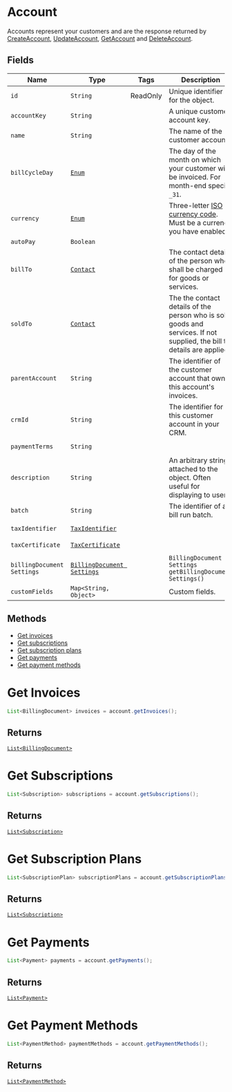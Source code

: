 
# Account

Accounts represent your customers and are the response returned by [CreateAccount](/doc/account-api.md#create-account), [UpdateAccount](/doc/account-api.md#update-account), [GetAccount](/doc/account-api.md#get-account) and [DeleteAccount](/doc/account-api.md#delete-account).


## Fields

| Name | Type | Tags | Description | Getter |
|  --- | --- | --- | --- | --- |
| `id` | `String` | ReadOnly | Unique identifier for the object. | `String getId()` |
| `accountKey` | `String` |  | A unique customer account key. | `String getAccountKey()`
| `name` | `String` |  | The name of the customer account. | `String getName()`
| `billCycleDay` | [`Enum`](/doc/models/bill-cycle-day.md) |  | The day of the month on which your customer will be invoiced. For month-end specify `_31`. | `String getBillCycleDay()`
| `currency` | [`Enum`](/doc/models/currency.md) |  | Three-letter [ISO currency code](https://www.iso.org/iso-4217-currency-codes.html). Must be a currency you have enabled. | `String getCurrency()` |
| `autoPay` | `Boolean` |  | | `String getAutoPay()` |
| `billTo` | [`Contact`](/doc/models/contact.md) |  | The contact details of the person who shall be charged for goods or services. | `Contact getBillTo()` |
| `soldTo` | [`Contact`](/doc/models/contact.md) |  | The the contact details of the person who is sold goods and services. If not supplied, the bill to details are applied.  | `Contact getSoldTo()` |
| `parentAccount` | `String` |  | The identifier of the customer account that owns this account's invoices. | `String getParentAccount()` |
| `crmId` | `String` |  | The identifier for this customer account in your CRM. | `String getCrmId()` |
| `paymentTerms` | `String` |  |  | `String getPaymentTerms()` |
| `description` | `String` |  | An arbitrary string attached to the object. Often useful for displaying to users. | `String getDescription()` |
| `batch` | `String` |  | The identifier of a bill run batch. | `String getBatch()` |
| `taxIdentifier` | [`TaxIdentifier`](/doc/models/tax-identifier.md) |  || `TaxIdentifier getTaxIdentifier()` |
| `taxCertificate` | [`TaxCertificate`](/doc/models/tax-certificate.md) |  || `TaxCertificate getTaxCertificate()` |
| `billingDocument Settings` | [`BillingDocument Settings`](/doc/models/billing-document-settings.md) |  | `BillingDocument Settings getBillingDocument Settings()` |
| `customFields` | `Map<String, Object>` |  | Custom fields. | `Map<String, Object> getCustomFields()`|

## Methods

* [Get invoices](/doc/models/account.md#get-invoices)
* [Get subscriptions](/doc/models/account.md#get-subscriptions)
* [Get subscription plans](/doc/models/account.md#get-subscription-plans)
* [Get payments](/doc/models/account.md#get-payments)
* [Get payment methods](/doc/models/account.md#get-payment-methods)


# Get Invoices


```java
List<BillingDocument> invoices = account.getInvoices();
```
## Returns

[`List<BillingDocument>`](/doc/models/billing-document.md)



# Get Subscriptions

```java
List<Subscription> subscriptions = account.getSubscriptions();
```

## Returns

[`List<Subscription>`](/doc/models/subscription.md)


# Get Subscription Plans

```java
List<SubscriptionPlan> subscriptionPlans = account.getSubscriptionPlans();
```

## Returns

[`List<Subscription>`](/doc/models/subscription.md)



# Get Payments

```java
List<Payment> payments = account.getPayments();
```

## Returns

[`List<Payment>`](/doc/models/payment.md)


# Get Payment Methods

```java
List<PaymentMethod> paymentMethods = account.getPaymentMethods();
```

## Returns

[`List<PaymentMethod>`](/doc/models/payment-method.md)
